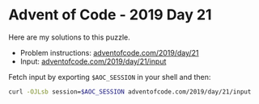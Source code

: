 # Advent of Code - 2019 Day 21
Here are my solutions to this puzzle.

* Problem instructions: [adventofcode.com/2019/day/21](https://adventofcode.com/2019/day/21)
* Input: [adventofcode.com/2019/day/21/input](https://adventofcode.com/2019/day/21/input)

Fetch input by exporting `$AOC_SESSION` in your shell and then:
```bash
curl -OJLsb session=$AOC_SESSION adventofcode.com/2019/day/21/input
```
